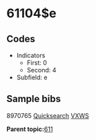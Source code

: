 # 61104$e

## Codes

-   Indicators
    -   First: 0
    -   Second: 4
-   Subfield: e

## Sample bibs

8970765 [Quicksearch](https://search.library.yale.edu/catalog/8970765) [VXWS](http://prodorbis.library.yale.edu:7014/vxws/GetHoldingsService?bibId=8970765)

**Parent topic:**[611](../../tags/611/611.md)

